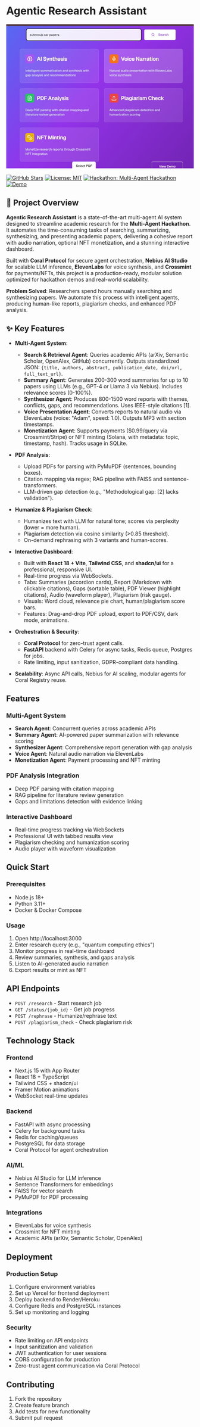# Agentic Research Assistant

![Agentic Research Assistant Banner](https://github.com/AmiraSayedMohamed/Agentic-Research-Assistant/blob/master/Research-assistcane-website-image.jpg) <!-- Replace with your project banner -->

[![GitHub Stars](https://img.shields.io/github/stars/yourusername/agentic-research-assistant?style=social)](https://github.com/yourusername/agentic-research-assistant)
[![License: MIT](https://img.shields.io/badge/License-MIT-yellow.svg)](https://opensource.org/licenses/MIT)
[![Hackathon: Multi-Agent Hackathon](https://img.shields.io/badge/Hackathon-Multi--Agent%20Hackathon-blueviolet)](https://example.com/hackathon) <!-- Update with hackathon link -->
[![Demo](https://img.shields.io/badge/Demo-Live%20Here-brightgreen)](https://agentic-research-assistant.vercel.app) <!-- Update with demo link -->

## 🚀 Project Overview

**Agentic Research Assistant** is a state-of-the-art multi-agent AI system designed to streamline academic research for the **Multi-Agent Hackathon**. It automates the time-consuming tasks of searching, summarizing, synthesizing, and presenting academic papers, delivering a cohesive report with audio narration, optional NFT monetization, and a stunning interactive dashboard.

Built with **Coral Protocol** for secure agent orchestration, **Nebius AI Studio** for scalable LLM inference, **ElevenLabs** for voice synthesis, and **Crossmint** for payments/NFTs, this project is a production-ready, modular solution optimized for hackathon demos and real-world scalability.

**Problem Solved**: Researchers spend hours manually searching and synthesizing papers. We automate this process with intelligent agents, producing human-like reports, plagiarism checks, and enhanced PDF analysis.

## ✨ Key Features

- **Multi-Agent System**:
  - **Search & Retrieval Agent**: Queries academic APIs (arXiv, Semantic Scholar, OpenAlex, GitHub) concurrently. Outputs standardized JSON: `{title, authors, abstract, publication_date, doi/url, full_text_url}`.
  - **Summary Agent**: Generates 200-300 word summaries for up to 10 papers using LLMs (e.g., GPT-4 or Llama 3 via Nebius). Includes relevance scores (0-100%).
  - **Synthesizer Agent**: Produces 800-1500 word reports with themes, conflicts, gaps, and recommendations. Uses IEEE-style citations [1].
  - **Voice Presentation Agent**: Converts reports to natural audio via ElevenLabs (voice: "Adam", speed: 1.0). Outputs MP3 with section timestamps.
  - **Monetization Agent**: Supports payments ($0.99/query via Crossmint/Stripe) or NFT minting (Solana, with metadata: topic, timestamp, hash). Tracks usage in SQLite.

- **PDF Analysis**:
  - Upload PDFs for parsing with PyMuPDF (sentences, bounding boxes).
  - Citation mapping via regex; RAG pipeline with FAISS and sentence-transformers.
  - LLM-driven gap detection (e.g., "Methodological gap: [2] lacks validation").

- **Humanize & Plagiarism Check**:
  - Humanizes text with LLM for natural tone; scores via perplexity (lower = more human).
  - Plagiarism detection via cosine similarity (>0.85 threshold).
  - On-demand rephrasing with 3 variants and human-scores.

- **Interactive Dashboard**:
  - Built with **React 18 + Vite**, **Tailwind CSS**, and **shadcn/ui** for a professional, responsive UI.
  - Real-time progress via WebSockets.
  - Tabs: Summaries (accordion cards), Report (Markdown with clickable citations), Gaps (sortable table), PDF Viewer (highlight citations), Audio (waveform player), Plagiarism (risk gauge).
  - Visuals: Word cloud, relevance pie chart, human/plagiarism score bars.
  - Features: Drag-and-drop PDF upload, export to PDF/CSV, dark mode, animations.

- **Orchestration & Security**:
  - **Coral Protocol** for zero-trust agent calls.
  - **FastAPI** backend with Celery for async tasks, Redis queue, Postgres for jobs.
  - Rate limiting, input sanitization, GDPR-compliant data handling.

- **Scalability**: Async API calls, Nebius for AI scaling, modular agents for Coral Registry reuse.


## Features

### Multi-Agent System
- **Search Agent**: Concurrent queries across academic APIs
- **Summary Agent**: AI-powered paper summarization with relevance scoring
- **Synthesizer Agent**: Comprehensive report generation with gap analysis
- **Voice Agent**: Natural audio narration via ElevenLabs
- **Monetization Agent**: Payment processing and NFT minting

### PDF Analysis Integration
- Deep PDF parsing with citation mapping
- RAG pipeline for literature review generation
- Gaps and limitations detection with evidence linking

### Interactive Dashboard
- Real-time progress tracking via WebSockets
- Professional UI with tabbed results view
- Plagiarism checking and humanization scoring
- Audio player with waveform visualization

## Quick Start

### Prerequisites
- Node.js 18+
- Python 3.11+
- Docker & Docker Compose





### Usage

1. Open http://localhost:3000
2. Enter research query (e.g., "quantum computing ethics")
3. Monitor progress in real-time dashboard
4. Review summaries, synthesis, and gaps analysis
5. Listen to AI-generated audio narration
6. Export results or mint as NFT

## API Endpoints

- `POST /research` - Start research job
- `GET /status/{job_id}` - Get job progress
- `POST /rephrase` - Humanize/rephrase text
- `POST /plagiarism_check` - Check plagiarism risk

## Technology Stack

### Frontend
- Next.js 15 with App Router
- React 18 + TypeScript
- Tailwind CSS + shadcn/ui
- Framer Motion animations
- WebSocket real-time updates

### Backend
- FastAPI with async processing
- Celery for background tasks
- Redis for caching/queues
- PostgreSQL for data storage
- Coral Protocol for agent orchestration

### AI/ML
- Nebius AI Studio for LLM inference
- Sentence Transformers for embeddings
- FAISS for vector search
- PyMuPDF for PDF processing

### Integrations
- ElevenLabs for voice synthesis
- Crossmint for NFT minting
- Academic APIs (arXiv, Semantic Scholar, OpenAlex)

## Deployment

### Production Setup
1. Configure environment variables
2. Set up Vercel for frontend deployment
3. Deploy backend to Render/Heroku
4. Configure Redis and PostgreSQL instances
5. Set up monitoring and logging

### Security
- Rate limiting on API endpoints
- Input sanitization and validation
- JWT authentication for user sessions
- CORS configuration for production
- Zero-trust agent communication via Coral Protocol

## Contributing

1. Fork the repository
2. Create feature branch
3. Add tests for new functionality
4. Submit pull request


